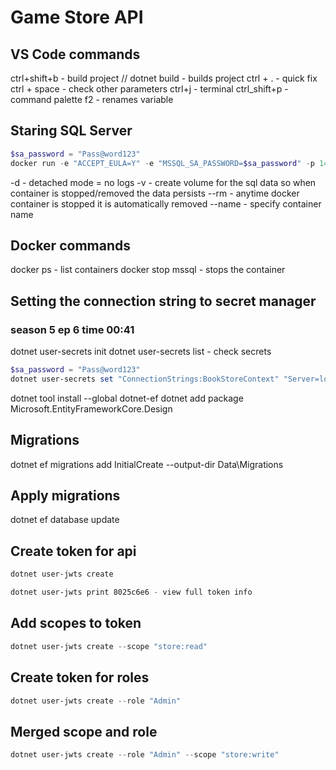 # Game Store API

## VS Code commands

ctrl+shift+b - build project // dotnet build - builds project
ctrl + . - quick fix
ctrl + space - check other parameters
ctrl+j - terminal
ctrl_shift+p - command palette
f2 - renames variable

## Staring SQL Server

```powershell
$sa_password = "Pass@word123"
docker run -e "ACCEPT_EULA=Y" -e "MSSQL_SA_PASSWORD=$sa_password" -p 1433:1433 -v sqlvolume:/var/opt/mssql -d --rm --name mssql mcr.microsoft.com/mssql/server:2022-latest
```
-d - detached mode = no logs
-v - create volume for the sql data so when container is stopped/removed the data persists
--rm - anytime docker container is stopped it is automatically removed
--name - specify container name

## Docker commands

docker ps - list containers
docker stop mssql - stops the container

## Setting the connection string to secret manager
### season 5 ep 6 time 00:41
dotnet user-secrets init
dotnet user-secrets list - check secrets
```powershell
$sa_password = "Pass@word123"
dotnet user-secrets set "ConnectionStrings:BookStoreContext" "Server=localhost; Database=BookStore; User Id=sa; Password=$sa_password; TrustServerCertificate=True"
```
dotnet tool install --global dotnet-ef
dotnet add package Microsoft.EntityFrameworkCore.Design

## Migrations
dotnet ef migrations add InitialCreate --output-dir Data\Migrations

## Apply migrations
dotnet ef database update

## Create token for api
```powershell
dotnet user-jwts create

dotnet user-jwts print 8025c6e6 - view full token info
```

## Add scopes to token
```powershell
dotnet user-jwts create --scope "store:read"
```

## Create token for roles
```powershell
dotnet user-jwts create --role "Admin" 
```

## Merged scope and role
```powershell
dotnet user-jwts create --role "Admin" --scope "store:write"
```